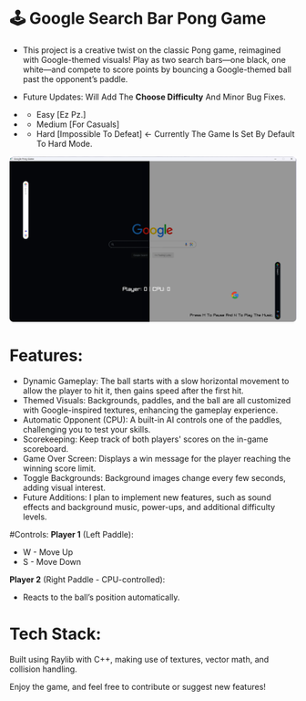 # 🕹️ Google Search Bar Pong Game

- This project is a creative twist on the classic Pong game, reimagined with Google-themed visuals! Play as two search bars—one black, one white—and compete to score points by bouncing a Google-themed ball past the opponent’s paddle.

- Future Updates: Will Add The **Choose Difficulty** And Minor Bug Fixes.
- - Easy [Ez Pz.]
- - Medium [For Casuals]
- - Hard [Impossible To Defeat] <- Currently The Game Is Set By Default To Hard Mode.


![imgC](assests/image.png)


# Features:
- Dynamic Gameplay: The ball starts with a slow horizontal movement to allow the player to hit it, then gains speed after the first hit.
- Themed Visuals: Backgrounds, paddles, and the ball are all customized with Google-inspired textures, enhancing the gameplay experience.
- Automatic Opponent (CPU): A built-in AI controls one of the paddles, challenging you to test your skills.
- Scorekeeping: Keep track of both players' scores on the in-game scoreboard.
- Game Over Screen: Displays a win message for the player reaching the winning score limit.
- Toggle Backgrounds: Background images change every few seconds, adding visual interest.
- Future Additions:
I plan to implement new features, such as sound effects and background music, power-ups, and additional difficulty levels.

#Controls:
**Player 1** (Left Paddle):
- W - Move Up
- S - Move Down

**Player 2** (Right Paddle - CPU-controlled): 
- Reacts to the ball’s position automatically.

# Tech Stack:
Built using Raylib with C++, making use of textures, vector math, and collision handling.

Enjoy the game, and feel free to contribute or suggest new features!
